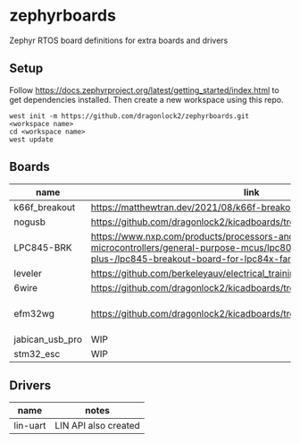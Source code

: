 # zephyrboards
Zephyr RTOS board definitions for extra boards and drivers

## Setup

Follow https://docs.zephyrproject.org/latest/getting_started/index.html to get dependencies installed. Then create a new workspace using this repo.

    west init -m https://github.com/dragonlock2/zephyrboards.git <workspace name>
    cd <workspace name>
    west update

## Boards

| name | link | notes |
| ---- | ---- | ----- |
| k66f_breakout | https://matthewtran.dev/2021/08/k66f-breakout/ | |
| nogusb        | https://github.com/dragonlock2/kicadboards/tree/main/projects/NOGUSB | MCUboot |
| LPC845-BRK | https://www.nxp.com/products/processors-and-microcontrollers/arm-microcontrollers/general-purpose-mcus/lpc800-cortex-m0-plus-/lpc845-breakout-board-for-lpc84x-family-mcus:LPC845-BRK | basic uart, gpio working |
| leveler | https://github.com/berkeleyauv/electrical_training | |
| 6wire | https://github.com/dragonlock2/kicadboards/tree/main/projects/6wire | |
| efm32wg | https://github.com/dragonlock2/kicadboards/tree/main/breakouts/efm32wg | leuart, spi not working |
| jabican_usb_pro | WIP | MCUboot |
| stm32_esc | WIP | |

## Drivers

| name | notes |
| ---- | ----- |
| lin-uart | LIN API also created |
